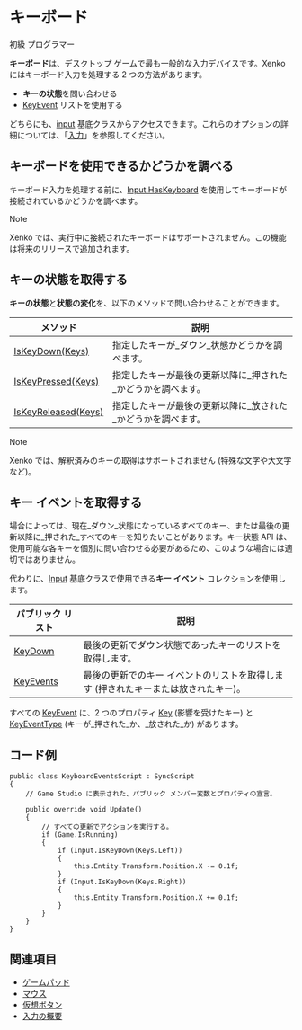 # キーボード

<span class="label label-doc-level">初級</span>
<span class="label label-doc-audience">プログラマー</span>

**キーボード**は、デスクトップ ゲームで最も一般的な入力デバイスです。Xenko にはキーボード入力を処理する 2 つの方法があります。

* **キーの状態**を問い合わせる
* [KeyEvent](xref:SiliconStudio.Xenko.Input.KeyEvent) リストを使用する

どちらにも、[input](xref:SiliconStudio.Xenko.Input.InputManager) 基底クラスからアクセスできます。これらのオプションの詳細については、「[入力](index.md)」を参照してください。

## キーボードを使用できるかどうかを調べる

キーボード入力を処理する前に、[Input.HasKeyboard](xref:SiliconStudio.Xenko.Input.InputManager.HasKeyboard) を使用してキーボードが接続されているかどうかを調べます。

> [!NOTE]
> Xenko では、実行中に接続されたキーボードはサポートされません。この機能は将来のリリースで追加されます。

## キーの状態を取得する

**キーの状態**と**状態の変化**を、以下のメソッドで問い合わせることができます。

| メソッド | 説明 |
| --- | --- |
| [IsKeyDown(Keys)](xref:SiliconStudio.Xenko.Input.InputManager.IsKeyDown\(SiliconStudio.Xenko.Input.Keys\)) | 指定したキーが_ダウン_状態かどうかを調べます。 |
| [IsKeyPressed(Keys)](xref:SiliconStudio.Xenko.Input.InputManager.IsKeyPressed\(SiliconStudio.Xenko.Input.Keys\)) | 指定したキーが最後の更新以降に_押された_かどうかを調べます。 |
| [IsKeyReleased(Keys)](xref:SiliconStudio.Xenko.Input.InputManager.IsKeyReleased\(SiliconStudio.Xenko.Input.Keys\)) | 指定したキーが最後の更新以降に_放された_かどうかを調べます。 |

> [!NOTE]
> Xenko では、解釈済みのキーの取得はサポートされません (特殊な文字や大文字など)。

## キー イベントを取得する

場合によっては、現在_ダウン_状態になっているすべてのキー、または最後の更新以降に_押された_すべてのキーを知りたいことがあります。キー状態 API は、使用可能な各キーを個別に問い合わせる必要があるため、このような場合には適切ではありません。

代わりに、[Input](xref:SiliconStudio.Xenko.Input.InputManager) 基底クラスで使用できる**キー イベント** コレクションを使用します。

| パブリック リスト | 説明 |
| --- | --- |
| [KeyDown](xref:SiliconStudio.Xenko.Input.InputManager.KeyDown) | 最後の更新でダウン状態であったキーのリストを取得します。 |
| [KeyEvents](xref:SiliconStudio.Xenko.Input.InputManager.KeyEvents) | 最後の更新でのキー イベントのリストを取得します (押されたキーまたは放されたキー)。 |

すべての [KeyEvent](xref:SiliconStudio.Xenko.Input.KeyEvent) に、2 つのプロパティ [Key](xref:SiliconStudio.Xenko.Input.KeyEvent.Key) (影響を受けたキー) と [KeyEventType](xref:SiliconStudio.Xenko.Input.KeyEvent.Type) (キーが_押された_か、_放された_か) があります。

## コード例

```
public class KeyboardEventsScript : SyncScript
{
	// Game Studio に表示された、パブリック メンバー変数とプロパティの宣言。

	public override void Update()
	{
		// すべての更新でアクションを実行する。
		if (Game.IsRunning)
		{
			if (Input.IsKeyDown(Keys.Left))
			{
				this.Entity.Transform.Position.X -= 0.1f;
			}
			if (Input.IsKeyDown(Keys.Right))
			{
				this.Entity.Transform.Position.X += 0.1f;
			}
		}
	}
}
```

## 関連項目

* [ゲームパッド](gamepads.md)
* [マウス](mouse.md)
* [仮想ボタン](virtual-buttons.md)
* [入力の概要](index.md)
